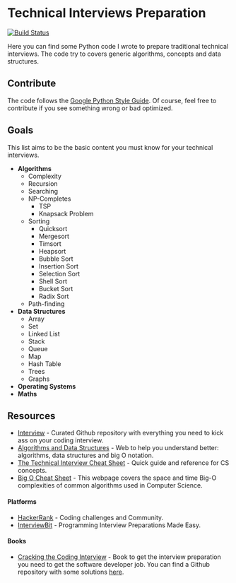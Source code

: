 # Technical Interviews Preparation
[![Build Status](https://travis-ci.org/davidgasquez/tip.svg)](https://travis-ci.org/davidgasquez/tip)

Here you can find some Python code I wrote to prepare traditional technical interviews. The code try to covers generic algorithms, concepts and data structures.

## Contribute
The code follows the [Google Python Style Guide](http://google.github.io/styleguide/pyguide.html). Of course, feel free to contribute if you see something wrong or bad optimized.

## Goals
This list aims to be the basic content you must know for your technical interviews.

- **Algorithms**
  - Complexity
  - Recursion
  - Searching
  - NP-Completes
    - TSP
    - Knapsack Problem
  - Sorting
    - Quicksort
    - Mergesort
    - Timsort
    - Heapsort
    - Bubble Sort
    - Insertion Sort
    - Selection Sort
    - Shell Sort
    - Bucket Sort
    - Radix Sort
  - Path-finding
- **Data Structures**
  - Array
  - Set
  - Linked List
  - Stack
  - Queue
  - Map
  - Hash Table
  - Trees
  - Graphs
- **Operating Systems**
- **Maths**

## Resources
* [Interview](https://github.com/andreis/interview) - Curated Github repository with everything you need to kick ass on your coding interview.
* [Algorithms and Data Structures](http://cooervo.github.io/Algorithms-DataStructures-BigONotation/index.html) - Web to help you understand better: algorithms, data structures and big O notation.
* [The Technical Interview Cheat Sheet](https://gist.github.com/TSiege/cbb0507082bb18ff7e4b) - Quick guide and reference for CS concepts.
* [Big O Cheat Sheet](http://bigocheatsheet.com/) - This webpage covers the space and time Big-O complexities of common algorithms used in Computer Science.

#### Platforms
* [HackerRank](https://www.hackerrank.com/) - Coding challenges and Community.
* [InterviewBit](https://www.interviewbit.com/) - Programming Interview Preparations Made Easy.

#### Books
* [Cracking the Coding Interview](http://www.amazon.com/Cracking-Coding-Interview-Programming-Questions/dp/098478280X) - Book to get the interview preparation you need to get the software developer job. You can find a Github repository with some solutions [here](https://github.com/gaylemcd/ctci).
